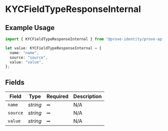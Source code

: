 # KYCFieldTypeResponseInternal

## Example Usage

```typescript
import { KYCFieldTypeResponseInternal } from "@prove-identity/prove-api/models/components";

let value: KYCFieldTypeResponseInternal = {
  name: "name",
  source: "source",
  value: "value",
};
```

## Fields

| Field              | Type               | Required           | Description        |
| ------------------ | ------------------ | ------------------ | ------------------ |
| `name`             | *string*           | :heavy_minus_sign: | N/A                |
| `source`           | *string*           | :heavy_minus_sign: | N/A                |
| `value`            | *string*           | :heavy_minus_sign: | N/A                |